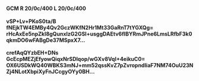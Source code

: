 #### GCM R 20/0c/400 L 20/0c/400
**vSP+Lv+PKoS0ta/B**<br/>**fNEjkTW4EMBy4Qv2GczWKfN2Hr1Mt33GaRnT7tYGXQg=**<br/>**rHcAxEe5npZkI8gQunxlzG2GSI+usggDAEtv6fIBYRmJPne6LmsLRfbF3k0qkmDO6wFABgDe37MSpxX7...**<br/><br/>
**crefAqQYzbEH+DNs**<br/>**GcEcpMEZjEfyowQiqxNrSDlqop/wGXv8VqI+4eikuC0=**<br/>**OX6USDkWQ40WBKS3mNJ+mm52qssKvZ7pZvropndIiaF7NM74OuU23NZj4NLotXbpiXyFnJCcgyOYy0BH...**